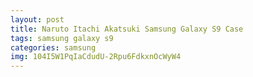 ```yaml
---
layout: post
title: Naruto Itachi Akatsuki Samsung Galaxy S9 Case
tags: samsung galaxy s9
categories: samsung
img: 104I5W1PqIaCdudU-2Rpu6FdkxnOcWyW4
---
```

